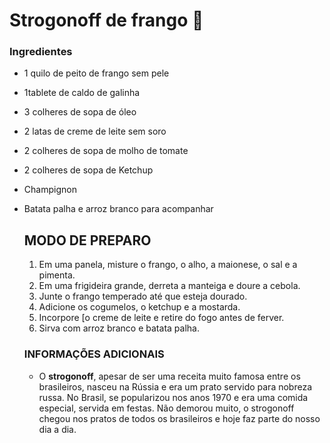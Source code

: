 # Strogonoff de frango :chicken:

### Ingredientes 	

- 1 quilo de peito de frango sem pele 

- 1tablete de caldo de galinha 

- 3 colheres de sopa de óleo

- 2 latas de creme de leite sem soro

- 2 colheres de sopa de molho de tomate 

- 2 colheres de sopa de Ketchup

- Champignon

- Batata palha e arroz branco para acompanhar

  ## MODO DE PREPARO

  1. Em uma panela, misture o frango, o alho, a maionese, o sal e a pimenta.
  2. Em uma frigideira grande, derreta a manteiga e doure a cebola.
  3. Junte o frango temperado até que esteja dourado.
  4. Adicione os cogumelos, o ketchup e a mostarda.
  5. Incorpore [o creme de leite e retire do fogo antes de ferver.
  6. Sirva com arroz branco e batata palha.

  ### INFORMAÇÕES ADICIONAIS

  - O **strogonoff**, apesar de ser uma receita muito famosa entre os brasileiros, nasceu na Rússia e era um prato servido para nobreza russa. No Brasil, se popularizou nos anos 1970 e era uma comida especial, servida em festas. Não demorou muito, o strogonoff chegou nos pratos de todos os brasileiros e hoje faz parte do nosso dia a dia. 

  

  

  

  

  

  